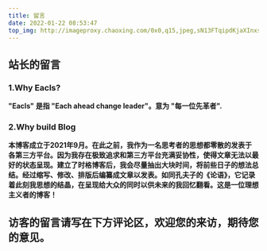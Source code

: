 ```yaml
---
title: 留言
date: 2022-01-22 08:53:47
top_img: http://imageproxy.chaoxing.com/0x0,q15,jpeg,sN13FTqipdKjaXInxsPGGDRARpb1e9Vd2sVnXvIf1f14/https://p.ananas.chaoxing.com/star3/origin/1942e134b34811c6adf0233ec7acb46a.png
---
```


## 站长的留言

### 1.Why Eacls?

**"Eacls" 是指 "Each ahead change leader"。意为 "每一位先革者".**

### 2.Why build Blog

**本博客成立于2021年9月。在此之前，我作为一名思考者的思想都零散的发表于各第三方平台。因为我存在极致追求和第三方平台充满妥协性，使得文章无法以最好的状态呈现。建立了时格博客后，我会尽量抽出大块时间，将前些日子的想法总结。经过缩写、修改、排版后编纂成文章以发表。如同孔夫子的《论语》，它记录着此刻我思想的结晶，在呈现给大众的同时以供未来的我回忆翻看。这是一位理想主义者的博客！**

## 访客的留言请写在下方评论区，欢迎您的来访，期待您的意见。

